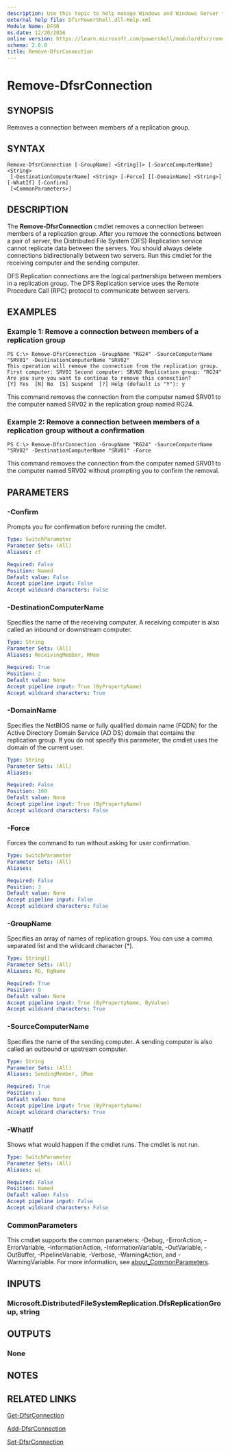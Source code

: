 ```yaml
---
description: Use this topic to help manage Windows and Windows Server technologies with Windows PowerShell.
external help file: DfsrPowerShell.dll-Help.xml
Module Name: DFSR
ms.date: 12/20/2016
online version: https://learn.microsoft.com/powershell/module/dfsr/remove-dfsrconnection?view=windowsserver2025-ps&wt.mc_id=ps-gethelp
schema: 2.0.0
title: Remove-DfsrConnection
---
```


# Remove-DfsrConnection

## SYNOPSIS
Removes a connection between members of a replication group.

## SYNTAX

```
Remove-DfsrConnection [-GroupName] <String[]> [-SourceComputerName] <String>
 [-DestinationComputerName] <String> [-Force] [[-DomainName] <String>] [-WhatIf] [-Confirm]
 [<CommonParameters>]
```

## DESCRIPTION
The **Remove-DfsrConnection** cmdlet removes a connection between members of a replication group.
After you remove the connections between a pair of server, the Distributed File System (DFS) Replication service cannot replicate data between the servers.
You should always delete connections bidirectionally between two servers.
Run this cmdlet for the receiving computer and the sending computer.

DFS Replication connections are the logical partnerships between members in a replication group.
The DFS Replication service uses the Remote Procedure Call (RPC) protocol to communicate between servers.

## EXAMPLES

### Example 1: Remove a connection between members of a replication group
```
PS C:\> Remove-DfsrConnection -GroupName "RG24" -SourceComputerName "SRV01" -DestinationComputerName "SRV02"
This operation will remove the connection from the replication group. First computer: SRV01 Second computer: SRV02 Replication group: "RG24"
Are you sure you want to continue to remove this connection?
[Y] Yes  [N] No  [S] Suspend  [?] Help (default is "Y"): y
```

This command removes the connection from the computer named SRV01 to the computer named SRV02 in the replication group named RG24.

### Example 2: Remove a connection between members of a replication group without a confirmation
```
PS C:\> Remove-DfsrConnection -GroupName "RG24" -SourceComputerName "SRV02" -DestinationComputerName "SRV01" -Force
```

This command removes the connection from the computer named SRV01 to the computer named SRV02 without prompting you to confirm the removal.

## PARAMETERS

### -Confirm
Prompts you for confirmation before running the cmdlet.

```yaml
Type: SwitchParameter
Parameter Sets: (All)
Aliases: cf

Required: False
Position: Named
Default value: False
Accept pipeline input: False
Accept wildcard characters: False
```

### -DestinationComputerName
Specifies the name of the receiving computer.
A receiving computer is also called an inbound or downstream computer.

```yaml
Type: String
Parameter Sets: (All)
Aliases: ReceivingMember, RMem

Required: True
Position: 2
Default value: None
Accept pipeline input: True (ByPropertyName)
Accept wildcard characters: True
```

### -DomainName
Specifies the NetBIOS name or fully qualified domain name (FQDN) for the Active Directory Domain Service (AD DS) domain that contains the replication group.
If you do not specify this parameter, the cmdlet uses the domain of the current user.

```yaml
Type: String
Parameter Sets: (All)
Aliases:

Required: False
Position: 100
Default value: None
Accept pipeline input: True (ByPropertyName)
Accept wildcard characters: False
```

### -Force
Forces the command to run without asking for user confirmation.

```yaml
Type: SwitchParameter
Parameter Sets: (All)
Aliases:

Required: False
Position: 3
Default value: None
Accept pipeline input: False
Accept wildcard characters: False
```

### -GroupName
Specifies an array of names of replication groups.
You can use a comma separated list and the wildcard character (*).

```yaml
Type: String[]
Parameter Sets: (All)
Aliases: RG, RgName

Required: True
Position: 0
Default value: None
Accept pipeline input: True (ByPropertyName, ByValue)
Accept wildcard characters: True
```

### -SourceComputerName
Specifies the name of the sending computer.
A sending computer is also called an outbound or upstream computer.

```yaml
Type: String
Parameter Sets: (All)
Aliases: SendingMember, SMem

Required: True
Position: 1
Default value: None
Accept pipeline input: True (ByPropertyName)
Accept wildcard characters: True
```

### -WhatIf
Shows what would happen if the cmdlet runs.
The cmdlet is not run.

```yaml
Type: SwitchParameter
Parameter Sets: (All)
Aliases: wi

Required: False
Position: Named
Default value: False
Accept pipeline input: False
Accept wildcard characters: False
```

### CommonParameters
This cmdlet supports the common parameters: -Debug, -ErrorAction, -ErrorVariable, -InformationAction, -InformationVariable, -OutVariable, -OutBuffer, -PipelineVariable, -Verbose, -WarningAction, and -WarningVariable. For more information, see [about_CommonParameters](https://go.microsoft.com/fwlink/?LinkID=113216).

## INPUTS

### Microsoft.DistributedFileSystemReplication.DfsReplicationGroup, string

## OUTPUTS

### None

## NOTES

## RELATED LINKS

[Get-DfsrConnection](./Get-DfsrConnection.md)

[Add-DfsrConnection](./Add-DfsrConnection.md)

[Set-DfsrConnection](./Set-DfsrConnection.md)


